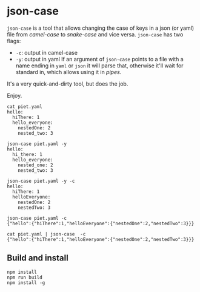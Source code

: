 # json-case

`json-case` is a tool that allows changing the case of keys in a json (or yaml)
file from _camel-case_ to _snake-case_ and vice versa. `json-case` has two
flags:
* `-c`: output in camel-case
* `-y`: output in yaml
If an argument of `json-case` points to a file with a name ending in `yaml` or
`json` it will parse that, otherwise it'll wait for standard in, which allows
using it in _pipes_.

It's a very quick-and-dirty tool, but does the job.

Enjoy.

    cat piet.yaml
    hello:
      hiThere: 1
      hello_everyone:
        nestedOne: 2
        nested_two: 3

    json-case piet.yaml -y
    hello:
      hi_there: 1
      hello_everyone:
        nested_one: 2
        nested_two: 3

    json-case piet.yaml -y -c
    hello:
      hiThere: 1
      helloEveryone:
        nestedOne: 2
        nestedTwo: 3

    json-case piet.yaml -c
    {"hello":{"hiThere":1,"helloEveryone":{"nestedOne":2,"nestedTwo":3}}}

    cat piet.yaml | json-case  -c
    {"hello":{"hiThere":1,"helloEveryone":{"nestedOne":2,"nestedTwo":3}}} 

## Build and install

    npm install
    npm run build
    npm install -g
